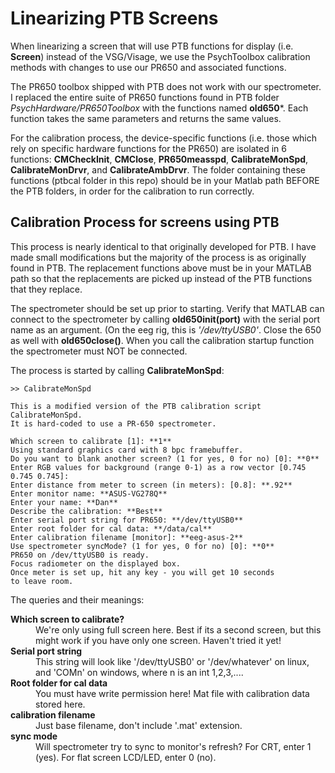 # Linearizing PTB Screens

When linearizing a screen that will use PTB functions for display (i.e. 
**Screen**) instead of the VSG/Visage, we use the PsychToolbox calibration 
methods with changes to use our PR650 and associated functions. 

The PR650 toolbox shipped with PTB does not work with our spectrometer. I replaced
the entire suite of PR650 functions found in PTB folder *PsychHardware/PR650Toolbox*
with the functions named **old650***. Each function takes the same parameters and 
returns the same values. 

For the calibration process, the device-specific functions (i.e. those which rely on 
specific hardware functions for the PR650) are isolated in 6 functions: **CMCheckInit**,
**CMClose**, **PR650measspd**, **CalibrateMonSpd**, **CalibrateMonDrvr**, and **CalibrateAmbDrvr**. The folder containing these
functions (ptbcal folder in this repo) should be in your Matlab path BEFORE the PTB folders,
in order for the calibration to run correctly. 

## Calibration Process for screens using PTB

This process is nearly identical to that originally developed for PTB. I have made small 
modifications but the majority of the process is as originally found in PTB. The replacement
functions above must be in your MATLAB path so that the replacements are picked up instead of 
the PTB functions that they replace. 

The spectrometer should be set up prior to starting. Verify that MATLAB can connect to the 
spectrometer by calling **old650init(port)** with the serial port name as an argument. (On the 
eeg rig, this is *'/dev/ttyUSB0'*. Close the 650 as well with **old650close()**. When you 
call the calibration startup function the spectrometer must NOT be connected. 

The process is started by calling **CalibrateMonSpd**:

```
>> CalibrateMonSpd

This is a modified version of the PTB calibration script CalibrateMonSpd.
It is hard-coded to use a PR-650 spectrometer.

Which screen to calibrate [1]: **1**
Using standard graphics card with 8 bpc framebuffer.
Do you want to blank another screen? (1 for yes, 0 for no) [0]: **0**
Enter RGB values for background (range 0-1) as a row vector [0.745 0.745 0.745]: 
Enter distance from meter to screen (in meters): [0.8]: **.92**
Enter monitor name: **ASUS-VG278Q**
Enter your name: **Dan**
Describe the calibration: **Best**
Enter serial port string for PR650: **/dev/ttyUSB0**
Enter root folder for cal data: **/data/cal**
Enter calibration filename [monitor]: **eeg-asus-2**
Use spectrometer syncMode? (1 for yes, 0 for no) [0]: **0**
PR650 on /dev/ttyUSB0 is ready.
Focus radiometer on the displayed box.
Once meter is set up, hit any key - you will get 10 seconds
to leave room.

```

The queries and their meanings:

<dl>
  <dt><strong>Which screen to calibrate?</strong></dt>
  <dd>We're only using full screen here. Best if its a second screen, but this might work if you have only one screen. Haven't tried it yet!</dd>
  <dt><strong>Serial port string</strong></dt>
  <dd>This string will look like '/dev/ttyUSB0' or '/dev/whatever' on linux, and 'COMn' on windows, where n is an int 1,2,3,....</dd>
  <dt><strong>Root folder for cal data</strong></dt>
  <dd>You must have write permission here! Mat file with calibration data stored here.</dd>
  <dt><strong>calibration filename</strong></dt>
  <dd>Just base filename, don't include '.mat' extension.</dd>
  <dt><strong>sync mode</strong></dt>
  <dd>Will spectrometer try to sync to monitor's refresh? For CRT, enter 1 (yes). For flat screen LCD/LED, enter 0 (no).</dd>
</dl>


